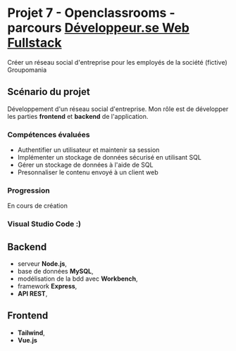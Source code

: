 # Projet 7 - Openclassrooms - parcours [Développeur.se Web Fullstack](https://openclassrooms.com/fr/paths/185-developpeur-web)

Créer un réseau social d'entreprise pour les employés de la société (fictive) Groupomania

## Scénario du projet

Développement d'un réseau social d'entreprise.
Mon rôle est de développer les parties **frontend** et **backend** de l'application.

### Compétences évaluées

- Authentifier un utilisateur et maintenir sa session
- Implémenter un stockage de données sécurisé en utilisant SQL
- Gérer un stockage de données à l'aide de SQL
- Presonnaliser le contenu envoyé à un client web

### Progression

En cours de création

### Visual Studio Code :)

## Backend

- serveur **Node.js**,
- base de données **MySQL**,
- modélisation de la bdd avec **Workbench**,
- framework **Express**,
- **API REST**,

## Frontend

- **Tailwind**,
- **Vue.js**